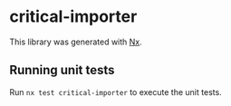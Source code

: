 # critical-importer

This library was generated with [Nx](https://nx.dev).

## Running unit tests

Run `nx test critical-importer` to execute the unit tests.
